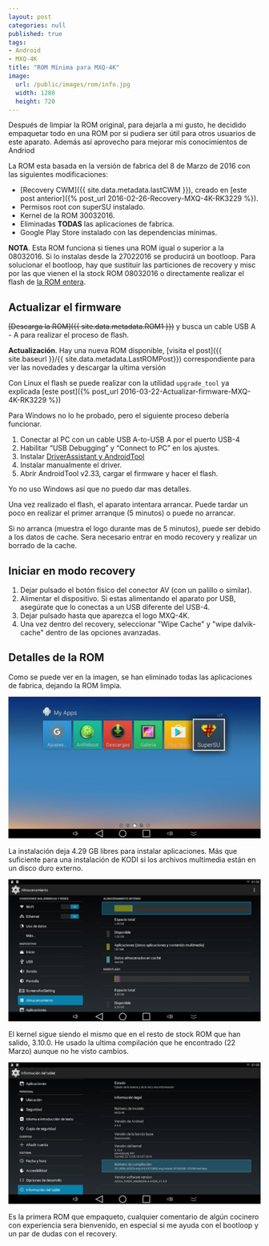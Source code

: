 ```yaml
---
layout: post
categories: null
published: true
tags:
- Android
- MXQ-4K
title: "ROM Mínima para MXQ-4K"
image:
  url: /public/images/rom/info.jpg
  width: 1280
  height: 720
---
```


Después de limpiar la ROM original, para dejarla a mi gusto, he decidido empaquetar todo en una ROM por si pudiera ser útil para otros usuarios de este aparato. Además así aprovecho para mejorar mis conocimientos de Andriod

La ROM esta basada en la versión de fabrica del 8 de Marzo de 2016 con las siguientes modificaciones:

* [Recovery CWM]({{ site.data.metadata.lastCWM }}), creado en [este post anterior]({% post_url 2016-02-26-Recovery-MXQ-4K-RK3229 %}).
* Permisos root con superSU instalado.
* Kernel de la ROM 30032016.
* Eliminadas **TODAS** las aplicaciones de fabrica.
* Google Play Store instalado con las dependencias mínimas.

**NOTA**. Esta ROM funciona si tienes una ROM igual o superior a la 08032016. Si lo instalas desde la 27022016 se producirá un bootloop.
Para solucionar el bootloop, hay que sustituir las particiones de recovery y misc por las que vienen el la stock ROM 08032016 o directamente realizar el flash de [la ROM entera](http://blog.geekbuying.com/index.php/2016/03/21/mxq-4k-rk3229-smart-tv-box-firmware-update-2/).

<!-- leer mas -->

## Actualizar el firmware ##

~~[Descarga la ROM]({{ site.data.metadata.ROM1 }})~~ y busca un cable USB A - A para realizar el proceso de flash.

**Actualización**. Hay una nueva ROM disponible, [visita el post]({{ site.baseurl }}/{{ site.data.metadata.LastROMPost}}) correspondiente para ver las novedades y descargar la ultima versión

Con Linux el flash se puede realizar con la utilidad `upgrade_tool` ya explicada [este post]({% post_url 2016-03-22-Actualizar-firmware-MXQ-4K-RK3229 %})

Para Windows no lo he probado, pero el siguiente proceso debería funcionar.

1. Conectar al PC con un cable USB A-to-USB A por el puerto USB-4
2. Habilitar “USB Debugging” y “Connect to PC” en los ajustes.
3. Instalar [DriverAssistant y AndroidTool](https://github.com/MozOpenHard/CHIRIMEN-tools)
4. Instalar manualmente el driver.
5. Abrir AndroidTool v2.33, cargar el firmware y hacer el flash.

Yo no uso Windows así que no puedo dar mas detalles.

Una vez realizado el flash, el aparato intentara arrancar. Puede tardar un poco en realizar el primer arranque (5 minutos) o puede no arrancar.

Si no arranca (muestra el logo durante mas de 5 minutos), puede ser debido a los datos de cache. Sera necesario entrar en modo recovery y realizar un borrado de la cache.

## Iniciar en modo recovery ##

1. Dejar pulsado el botón físico del conector AV (con un palillo o similar).
2. Alimentar el dispositivo. Si estas alimentando el aparato por USB, asegúrate que lo conectas a un USB diferente del USB-4.
3. Dejar pulsado hasta que aparezca el logo MXQ-4K.
3. Una vez dentro del recovery, seleccionar "Wipe Cache" y "wipe dalvik-cache" dentro de las opciones avanzadas.

## Detalles de la ROM ##

Como se puede ver en la imagen, se han eliminado todas las aplicaciones de fabrica, dejando la ROM limpia.

![Aplicaciones de sistema](/public/images/rom/aplicaciones.jpg)

La instalación deja 4.29 GB libres para instalar aplicaciones. Más que suficiente para una instalación de KODI si los archivos multimedia están en un disco duro externo.

![Espacio libre](/public/images/rom/almacenamiento.jpg)

El kernel sigue siendo el mismo que en el resto de stock ROM que han salido, 3.10.0. He usado la ultima compilación que he encontrado (22 Marzo) aunque no he visto cambios.

![Aplicaciones de sistema](/public/images/rom/info.jpg)

Es la primera ROM que empaqueto, cualquier comentario de algún cocinero con experiencia sera bienvenido, en especial si me ayuda con el bootloop y un par de dudas con el recovery.
